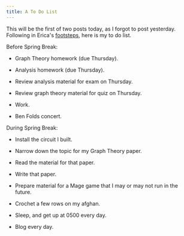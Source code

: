 ```yaml
---
title: A To Do List
---
```

This will be the first of two posts today, as I forgot to post yesterday.
Following in Erica's [footsteps][1], here is my to do list.

Before Spring Break:

* Graph Theory homework (due Thursday).

* Analysis homework (due Thursday).

* Review analysis material for exam on Thursday.

* Review graph theory material for quiz on Thursday.

* Work.

* Ben Folds concert.

During Spring Break:

* Install the circuit I built.

* Narrow down the topic for my Graph Theory paper.

* Read the material for that paper.

* Write that paper.

* Prepare material for a Mage game that I may or may not run in the future.

* Crochet a few rows on my afghan.

* Sleep, and get up at 0500 every day.

* Blog every day.

   [1]: http://www.sperari.com/archives/2006/03/06/to-dos/

